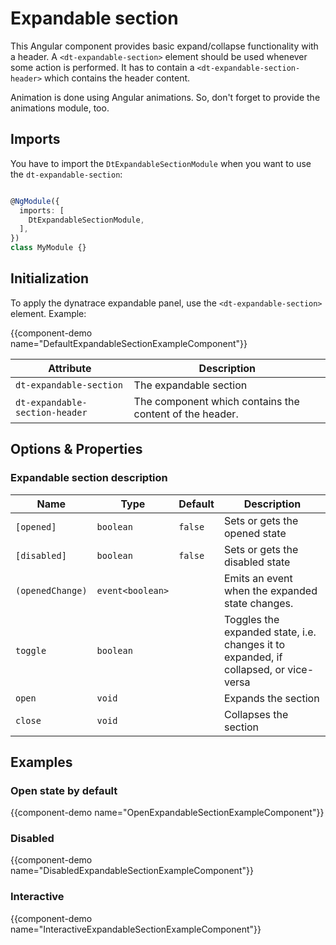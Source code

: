 # Expandable section

This Angular component provides basic expand/collapse functionality with a header.
A `<dt-expandable-section>` element should be used whenever some action is performed. It has to contain
a `<dt-expandable-section-header>` which contains the header content.

Animation is done using Angular animations. So, don't forget
to provide the animations module, too.

## Imports

You have to import the `DtExpandableSectionModule` when you want to use the `dt-expandable-section`:

```typescript

@NgModule({
  imports: [
    DtExpandableSectionModule,
  ],
})
class MyModule {}

```

## Initialization

To apply the dynatrace expandable panel, use the `<dt-expandable-section>` element. Example:

{{component-demo name="DefaultExpandableSectionExampleComponent"}}

| Attribute | Description |
| --- | --- |
| `dt-expandable-section` | The expandable section |
| `dt-expandable-section-header` | The component which contains the content of the header. |

## Options & Properties

### Expandable section description

| Name | Type | Default | Description |
| --- | --- | --- | --- |
| `[opened]` | `boolean` | `false` | Sets or gets the opened state |
| `[disabled]` | `boolean` | `false` | Sets or gets the disabled state |
| `(openedChange)` | `event<boolean>` |  | Emits an event when the expanded state changes. |
| `toggle` | `boolean` |  | Toggles the expanded state, i.e. changes it to expanded, if collapsed, or vice-versa |
| `open` | `void` |  | Expands the section |
| `close` | `void` |  | Collapses the section |

## Examples

### Open state by default

{{component-demo name="OpenExpandableSectionExampleComponent"}}

### Disabled

{{component-demo name="DisabledExpandableSectionExampleComponent"}}

### Interactive

{{component-demo name="InteractiveExpandableSectionExampleComponent"}}

